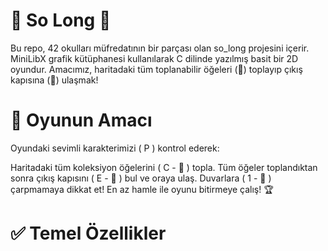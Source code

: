 # 👾 So Long 🚀
Bu repo, 42 okulları müfredatının bir parçası olan so_long projesini içerir. MiniLibX grafik kütüphanesi kullanılarak C dilinde yazılmış basit bir 2D oyundur. Amacımız, haritadaki tüm toplanabilir öğeleri (💎) toplayıp çıkış kapısına (🚪) ulaşmak!
# 🎯 Oyunun Amacı
Oyundaki sevimli karakterimizi ( P ) kontrol ederek:

Haritadaki tüm koleksiyon öğelerini ( C - 💎 ) topla.
Tüm öğeler toplandıktan sonra çıkış kapısını ( E - 🚪 ) bul ve oraya ulaş.
Duvarlara ( 1 - 🧱 ) çarpmamaya dikkat et!
En az hamle ile oyunu bitirmeye çalış! 🏆
# ✅ Temel Özellikler
